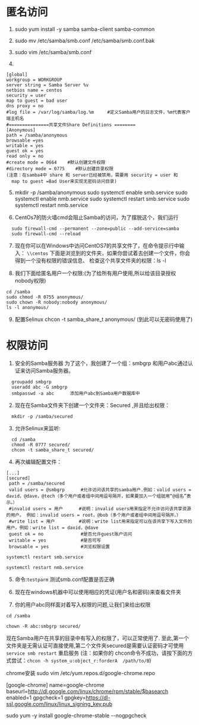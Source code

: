 # 匿名访问
1. sudo yum install -y samba samba-client samba-common

2. sudo mv /etc/samba/smb.conf /etc/samba/smb.conf.bak

3. sudo vim /etc/samba/smb.conf

4. 
```
[global]
workgroup = WORKGROUP
server string = Samba Server %v
netbios name = centos
security = user
map to guest = bad user
dns proxy = no
#log file = /var/log/samba/log.%m     #定义Samba用户的日志文件，%m代表客户端主机名
#===============共享文件Share Definitions ========
[Anonymous]
path = /samba/anonymous
browsable =yes
writable = yes
guest ok = yes
read only = no
#create mode = 0664    #默认创建文件权限
#directory mode = 0775    #默认创建目录权限
(注意：在samba4中 share 和 server已经被禁用，需要用 security = user 和
  map to guest =Bad User来实现无密码访问目录)
```
5. mkdir -p /samba/anonymous
   sudo systemctl enable smb.service
   sudo systemctl enable nmb.service
   sudo systemctl restart smb.service
   sudo systemctl restart nmb.service

6. CentOs7的防火墙cmd会阻止Samba的访问，为了摆脱这个，我们运行
```
  sudo firewall-cmd --permanent --zone=public --add-service=samba
  sudo firewall-cmd --reload
```
7. 现在你可以在Windows中访问CentOS7的共享文件了，在命令提示行中输入：
`\\centos`
下面是浏览到的文件夹，如果你尝试着去创建一个文件，你会得到一个没有权限的错误信息、
检查这个共享文件夹的权限：ls -l

8. 我们下面给匿名用户一个权限:(为了给所有用户使用,所以给该目录授权nobody权限)
  ```
  cd /samba
  sudo chmod -R 0755 anonymous/
  sudo chown -R nobody:nobody anonymous/
  ls -l anonymous/
```
9. 配置Selinux
  chcon -t samba_share_t anonymous/
  (到此可以无密码使用了)

# 权限访问
1. 安全的Samba服务器
为了这个，我创建了一个组：smbgrp 和用户abc通过认证来访问Samba服务器。
```
  groupadd smbgrp
  useradd abc -G smbgrp
  smbpasswd -a abc      添加用户abc到Samba用户数据库中
```
2. 现在在Samba文件夹下创建一个文件夹：Secured ,并且给出权限：
```
  mkdir -p /samba/secured
```
3. 允许Selinux来监听:
```
  cd /samba
  chmod -R 0777 secured/
  chcon -t samba_share_t secured/
```
4. 再次编辑配置文件：
```
[...]
[secured]
 path = /samba/secured
 valid users = @smbgrp      #允许访问该共享的samba用户.例如：valid users = david，@dave，@tech（多个用户或者组中间用逗号隔开，如果要加入一个组就用“@组名”表示。）
 #invalid users = 用户      #说明：invalid users用来指定不允许访问该共享资源的用户。 例如：invalid users = root，@bob（多个用户或者组中间用逗号隔开。）
 #write list = 用户         #说明：write list用来指定可以在该共享下写入文件的用户。例如：write list = david，@dave
 guest ok = no              #是否允许guest账户访问
 writable = yes             #是否可写 
 browsable = yes            #浏览权限设置
 ```
 ```
 systemctl restart smb.service
 
 systemctl restart nmb.service
```
5. 命令:`testparm`      测试smb.conf配置是否正确

6. 现在在windows机器中可以使用相应的凭证(用户名和密码)来查看文件夹

7. 你的用户abc同样面对着写入权限的问题,让我们来给出权限

 `cd /samba`

 `chown -R abc:smbgrp secured/`

现在Samba用户在共享的目录中有写入的权限了，可以正常使用了.
至此,第一个文件夹是无需认证可直接使用,第二个文件夹secured是需要认证密码才可使用
`service smb restart` 重启服务
(注：如果你的 chcon命令不成功，请按下面的方式尝试：`chcon -h system_u:object_r:forderA  /path/to/B`)



chrome安装
sudo vim /etc/yum.repos.d/google-chrome.repo

[google-chrome]
name=google-chrome
baseurl=http://dl.google.com/linux/chrome/rpm/stable/$basearch
enabled=1
gpgcheck=1
gpgkey=https://dl-ssl.google.com/linux/linux_signing_key.pub

sudo yum -y install google-chrome-stable --nogpgcheck